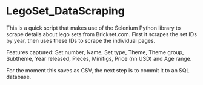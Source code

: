 # LegoSet_DataScraping
This is a quick script that makes use of the Selenium Python library to scrape details about lego sets from Brickset.com.
First it scrapes the set IDs by year, then uses these IDs to scrape the individual pages.

Features captured: Set number, Name, Set type, Theme, Theme group, Subtheme, Year released, Pieces, Minifigs, Price (nn USD) and Age range.

For the moment this saves as CSV, the next step is to commit it to an SQL database.
